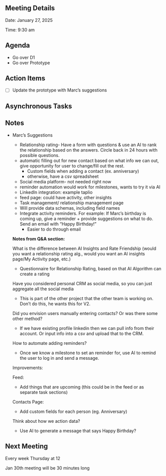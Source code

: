 ## Meeting Details

Date: January 27, 2025

Time: 9:30 am

## Agenda

- Go over D1
- Go over Prototype

## Action Items

- [ ] Update the prototype with Marc’s suggestions

## Asynchronous Tasks

## Notes

- Marc’s Suggestions
    
    - Relationship rating- Have a form with questions & use an AI to rank the relationship based on the answers. Circle back in 24 hours with possible questions.
    - automatic filling out for new contact based on what info we can out, give opportunity for user to change/fill out the rest.
        - Custom fields when adding a contact (ex. anniversary)
        - otherwise, have a csv spreadsheet
    - Social media platform- not needed right now
    - reminder automation would work for milestones, wants to try it via AI
    - LinkedIn integration: example taplio
    - feed page: could have activity, other insights
    - Task management/ relationship management page
    - Will provide data schemas, including field names
    - Integrate activity reminders. For example: If Marc’s birthday is coming up, give a reminder + provide suggestions on what to do. Send an email with “Happy Birthday!”
        - Easier to do through email
    
    **Notes from Q&A section:**
    
    What is the difference between AI Insights and Rate Friendship (would you want a relationship rating alg., would you want an AI insights page/My Activity page, etc.)
    
    - Questionnaire for Relationship Rating, based on that AI Algorithm can create a rating
    
    Have you considered personal CRM as social media, so you can just aggregate all the social media
    
    - This is part of the other project that the other team is working on. Don’t do this, he wants this for V2.
    
    Did you envision users manually entering contacts? Or was there some other method?
    
    - If we have existing profile linkedin then we can pull info from their account. Or input info into a csv and upload that to the CRM.
    
    How to automate adding reminders?
    
    - Once we know a milestone to set an reminder for, use AI to remind the user to log in and send a message.
    
    Improvements:
    
    Feed:
    
    - Add things that are upcoming (this could be in the feed or as separate task sections)
    
    Contacts Page:
    
    - Add custom fields for each person (eg. Anniversary)
    
    Think about how we action data?
    
    - Use AI to generate a message that says Happy Birthday?

## Next Meeting

Every week Thursday at 12

Jan 30th meeting will be 30 minutes long